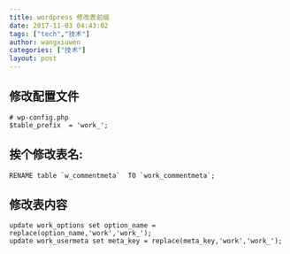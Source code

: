 ```yaml
---
title: wordpress 修改表前缀
date: 2017-11-03 04:43:02
tags: ["tech","技术"]
author: wangxiuwen
categories: ["技术"]
layout: post
---
```


## 修改配置文件

    # wp-config.php
    $table_prefix  = 'work_';
    
    
## 挨个修改表名:

    RENAME table `w_commentmeta`  TO `work_commentmeta`;

## 修改表内容
    
    update work_options set option_name = replace(option_name,'work','work_');
    update work_usermeta set meta_key = replace(meta_key,'work','work_');